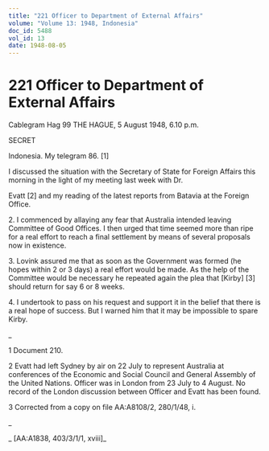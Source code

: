 ```yaml
---
title: "221 Officer to Department of External Affairs"
volume: "Volume 13: 1948, Indonesia"
doc_id: 5488
vol_id: 13
date: 1948-08-05
---
```


# 221 Officer to Department of External Affairs

Cablegram Hag 99 THE HAGUE, 5 August 1948, 6.10 p.m.

SECRET

Indonesia. My telegram 86. [1]

I discussed the situation with the Secretary of State for Foreign Affairs this morning in the light of my meeting last week with Dr.

Evatt [2] and my reading of the latest reports from Batavia at the Foreign Office.

2\. I commenced by allaying any fear that Australia intended leaving Committee of Good Offices. I then urged that time seemed more than ripe for a real effort to reach a final settlement by means of several proposals now in existence.

3\. Lovink assured me that as soon as the Government was formed (he hopes within 2 or 3 days) a real effort would be made. As the help of the Committee would be necessary he repeated again the plea that [Kirby] [3] should return for say 6 or 8 weeks.

4\. I undertook to pass on his request and support it in the belief that there is a real hope of success. But I warned him that it may be impossible to spare Kirby.

_

1 Document 210.

2 Evatt had left Sydney by air on 22 July to represent Australia at conferences of the Economic and Social Council and General Assembly of the United Nations. Officer was in London from 23 July to 4 August. No record of the London discussion between Officer and Evatt has been found.

3 Corrected from a copy on file AA:A8108/2, 280/1/48, i.

_

_ [AA:A1838, 403/3/1/1, xviii]_
